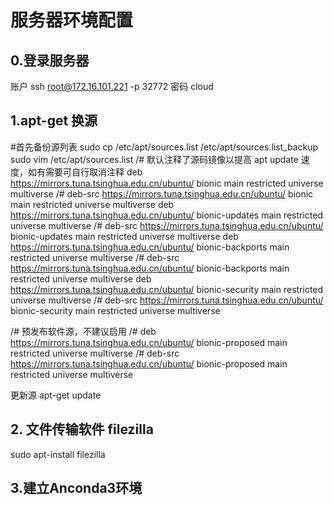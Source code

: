 # 服务器环境配置

## 0.登录服务器
账户 ssh root@172.16.101.221 -p 32772
密码 cloud

## 1.apt-get 换源
#首先备份源列表
sudo cp /etc/apt/sources.list /etc/apt/sources.list_backup
sudo vim /etc/apt/sources.list
/# 默认注释了源码镜像以提高 apt update 速度，如有需要可自行取消注释
deb https://mirrors.tuna.tsinghua.edu.cn/ubuntu/ bionic main restricted universe multiverse
/# deb-src https://mirrors.tuna.tsinghua.edu.cn/ubuntu/ bionic main restricted universe multiverse
deb https://mirrors.tuna.tsinghua.edu.cn/ubuntu/ bionic-updates main restricted universe multiverse
/# deb-src https://mirrors.tuna.tsinghua.edu.cn/ubuntu/ bionic-updates main restricted universe multiverse
deb https://mirrors.tuna.tsinghua.edu.cn/ubuntu/ bionic-backports main restricted universe multiverse
/# deb-src https://mirrors.tuna.tsinghua.edu.cn/ubuntu/ bionic-backports main restricted universe multiverse
deb https://mirrors.tuna.tsinghua.edu.cn/ubuntu/ bionic-security main restricted universe multiverse
/# deb-src https://mirrors.tuna.tsinghua.edu.cn/ubuntu/ bionic-security main restricted universe multiverse

/# 预发布软件源，不建议启用
/# deb https://mirrors.tuna.tsinghua.edu.cn/ubuntu/ bionic-proposed main restricted universe multiverse
/# deb-src https://mirrors.tuna.tsinghua.edu.cn/ubuntu/ bionic-proposed main restricted universe multiverse

更新源 apt-get update

## 2. 文件传输软件 filezilla
sudo apt-install filezilla


## 3.建立Anconda3环境